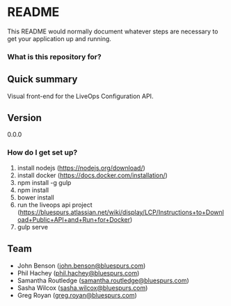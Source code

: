 # README #

This README would normally document whatever steps are necessary to get your application up and running.

### What is this repository for? ###

## Quick summary ##
Visual front-end for the LiveOps Configuration API.

## Version ##
0.0.0

### How do I get set up? ###

1. install nodejs (https://nodejs.org/download/)
1. install docker (https://docs.docker.com/installation/)
1. npm install -g gulp
1. npm install
1. bower install
1. run the liveops api project (https://bluespurs.atlassian.net/wiki/display/LCP/Instructions+to+Download+Public+API+and+Run+for+Docker)
1. gulp serve
 
## Team ##
* John Benson (john.benson@bluespurs.com)
* Phil Hachey (phil.hachey@bluespurs.com)
* Samantha Routledge (samantha.routledge@bluespurs.com)
* Sasha Wilcox (sasha.wilcox@bluespurs.com)
* Greg Royan (greg.royan@bluespurs.com)